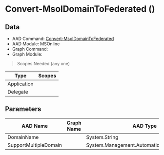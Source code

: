 # Convert-MsolDomainToFederated ()

## Data

+ AAD Command: [Convert-MsolDomainToFederated](https://docs.microsoft.com/en-us/powershell/module/MSOnline/Convert-MsolDomainToFederated)
+ AAD Module: MSOnline
+ Graph Command: [](https://docs.microsoft.com/en-us/powershell/module//)
+ Graph Module: 

> Scopes Needed (any one)

|Type|Scopes|
|---|---|
|Application||
|Delegate||

## Parameters

|AAD Name|Graph Name|AAD Type|Graph Type|Infos|
|---|---|---|---|---|
|DomainName||System.String|||
|SupportMultipleDomain||System.Management.Automation.SwitchParameter|||

